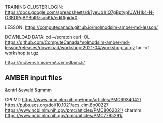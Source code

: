 


TRAINING CLUSTER LOGIN:
https://docs.google.com/spreadsheets/d/1yeUb1riQ7gBptypIUWH1k4-N-O3KDPgBYBbIRzso5Kk/edit#gid=0


LESSON:
https://computecanada.github.io/molmodsim-amber-md-lesson/


DOWNLOAD DATA:
cd ~/scratch
curl -OL https://github.com/ComputeCanada/molmodsim-amber-md-lesson/releases/download/workshop-2021-04/workshop.tar.gz
tar -xf workshop.tar.gz 


https://mdbench.ace-net.ca/mdbench/



## AMBER input files
&cntrl
&ewald
&qmmm

CPhMD
https://www.ncbi.nlm.nih.gov/pmc/articles/PMC6934042/
https://pubs.acs.org/doi/10.1021/acs.jcim.8b00227
https://www.ncbi.nlm.nih.gov/pmc/articles/PMC8062021/ charmm
https://www.ncbi.nlm.nih.gov/pmc/articles/PMC7795291/

